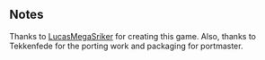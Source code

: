 ## Notes

Thanks to [LucasMegaSriker](https://lucasmegastriker.itch.io/beat-of-the-pixelheat) for creating this game.  Also, thanks to Tekkenfede for the porting work and packaging for portmaster.

